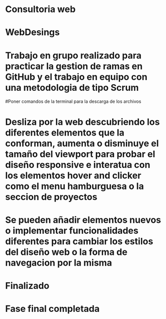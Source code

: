 <!-- Nombre del proyecto -->

# Consultoria web
# WebDesings

<!-- Descripción -->

# Trabajo en grupo realizado para practicar la gestion de ramas en GitHub y el trabajo en equipo con una metodologia de tipo Scrum

<!-- Instalacion -->

#Poner comandos de la terminal para la descarga de los archivos

<!-- Modo de uso -->

# Desliza por la web descubriendo los diferentes elementos que la conforman, aumenta o disminuye el tamaño del viewport para probar el diseño responsive e interatua con los elementos hover and clicker como el menu hamburguesa o la seccion de proyectos

<!-- Como pueden colaborar los demás con el proyecto -->

# Se pueden añadir elementos nuevos o implementar funcionalidades diferentes para cambiar los estilos del diseño web o la forma de navegacion por la misma

<!-- Estado actual del proyecto -->

# Finalizado
# Fase final completada

<!-- Añadir imagen de una previsualizacion del proyecto y links implementados en la web -->
